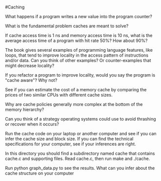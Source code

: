 #Caching

What happens if a program writes a new value into the program counter?

What is the fundamental problem caches are meant to solve?

If cache access time is 1 ns and memory access time is 10 ns, what is the average access time of a program with hit rate 50%? How about 90%?

The book gives several examples of programming language features, like loops, that tend to improve locality in the access pattern of instructions and/or data. Can you think of other examples?
Or counter-examples that might decrease locality?

If you refactor a program to improve locality, would you say the program is "cache aware"? Why not?

See if you can estimate the cost of a memory cache by comparing the prices of two similar CPUs with different cache sizes.

Why are cache policies generally more complex at the bottom of the memory hierarchy?

Can you think of a strategy operating systems could use to avoid thrashing or recover when it occurs?

Run the cache code on your laptop or another computer and see if you can infer the cache size and block size.
If you can find the technical specifications for your computer, see if your inferences are right.

In this directory you should find a subdirectory named cache that contains cache.c and supporting files. Read cache.c, then run make and ./cache.

Run python graph_data.py to see the results. What can you infer about the cache structure on your computer
